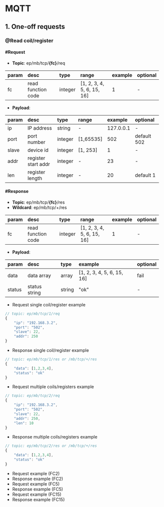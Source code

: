 # MQTT

## 1. One-off requests

### @Read coil/register 

#### #Request

- **Topic**: ep/mb/tcp/**{fc}**/req

|param|desc|type|range|example|optional|
|:--|:--|:--|:--|:--|:--|
|fc|read function code|integer|[1, 2, 3, 4, 5, 6, 15, 16]|1|-|

- **Payload**:

|param|desc|type|range|example|optional|
|:--|:--|:--|:--|:--|:--|
|ip|IP address|string|-| 127.0.0.1|-|  
|port|port number|integer|[1,65535]|502|default 502|
|slave|device id|integer|[1, 253]|1|-|
|addr|register start addr|integer|-|23|-|
|len|register length|integer|-|20|default 1|

#### #Response

- **Topic**: ep/mb/tcp/**{fc}**/res
- **Wildcard**: ep/mb/tcp/+/res

|param|desc|type|range|example|optional|
|:--|:--|:--|:--|:--|:--|
|fc|read function code|integer|[1, 2, 3, 4, 5, 6, 15, 16]|1|-|

- **Payload**:

|param|desc|type|example|optional|
|:--|:--|:--|:--|:--|
|data|data array|array|[1, 2, 3, 4, 5, 6, 15, 16]|fail|
|status|status string|string|"ok"|-|

- Request single coil/register example



```javascript
// topic: ep/mb/tcp/1/req
{
    "ip": "192.168.3.2",
    "port": "502",
    "slave": 22,
    "addr": 250
}
```

- Response single coil/register example

```javascript
// topic: ep/mb/tcp/1/res or /mb/tcp/+/res
{
    "data": [1,2,3,4],
    "status": "ok"
}
```

- Request multiple coils/registers example


```javascript
// topic: ep/mb/tcp/2/req
{
    "ip": "192.168.3.2",
    "port": "502",
    "slave": 22,
    "addr": 250,
    "len": 10
}
```

- Response multiple coils/registers example

```javascript
// topic: ep/mb/tcp/2/res or /mb/tcp/+/res
{
    "data": [1,2,3,4],
    "status": "ok"
}
```

- Request example (FC2)
- Response example (FC2)
- Request example (FC5)
- Response example (FC5)
- Request example (FC15)
- Response example (FC15)

